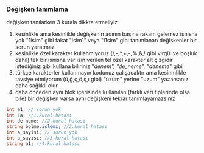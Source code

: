 ### Değişken tanımlama
değişken tanılarken 3 kurala dikkta etmeliyiz
1. kesinlikle ama kesinlikle değişkenin adının başına rakam gelemez isnisna yok "1isim" gibi fakat "isim1" veya "i1sim" gibi tanımlanan değişkenler bir sorun yaratmaz
2. kesinlikle özel karakter kullanmıyoruz (/,-,*,+,-,%,&,! gibi virgül ve boşluk dahil) tek bir isnisna var izin verilen tel özel karakter alt çizgidir istediğiniz gibi kullana biliriniz "_denem", "de_neme", "deneme_" gibi
3. türkçe karakterler kullanmayın kodunuz çalışacaktır ama kesinmlikle tavsiye etmiyorum (ü,ğ,ç,ö,ş,ı gibi) "üzüm" yerine "uzum" yazarsanız daha sağlıklı olur
4. daha önceden aynı blok içerisinde kullanılan (farklı veri tiplerinde olsa bile) bir değişken varsa aynı değişkeni tekrar tanımlayamazsınız 
```C#
int a1; // sorun yok
int 1a; //1.kural hatası
int de neme; //2.kural hatası
string bolme.islemi; //2.kural hatası
int a_sayisi; // sorun yok
int a_sayısı; //3.kural hatası
string a1; //4.kural hatası


